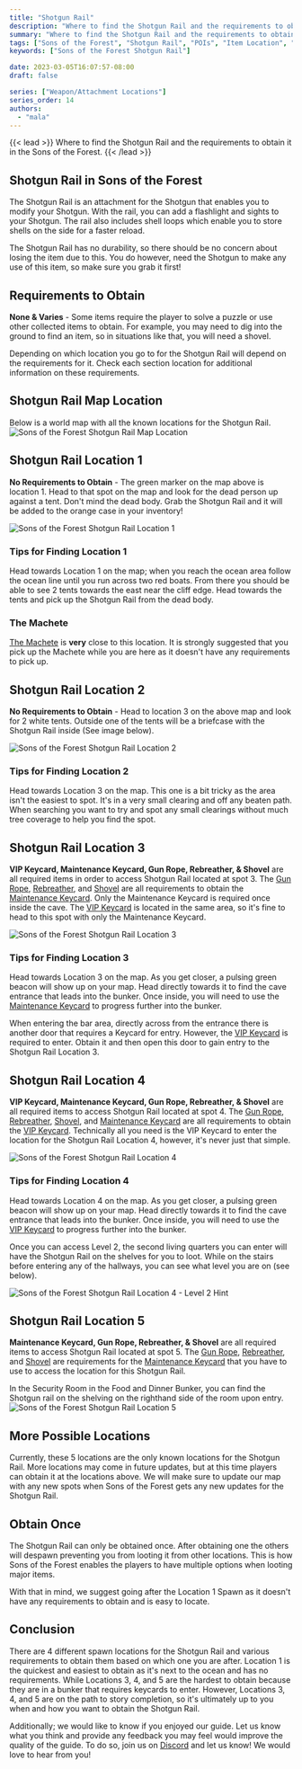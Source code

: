```yaml
---
title: "Shotgun Rail"
description: "Where to find the Shotgun Rail and the requirements to obtain it in the Sons of the Forest."
summary: "Where to find the Shotgun Rail and the requirements to obtain it. Click here to learn more about it!"
tags: ["Sons of the Forest", "Shotgun Rail", "POIs", "Item Location", "Map"]
keywords: ["Sons of the Forest Shotgun Rail"]

date: 2023-03-05T16:07:57-08:00
draft: false

series: ["Weapon/Attachment Locations"]
series_order: 14
authors:
  - "mala"
---
```


{{< lead >}}
Where to find the Shotgun Rail and the requirements to obtain it in the Sons of the Forest.
{{< /lead >}}

## Shotgun Rail in Sons of the Forest
The Shotgun Rail is an attachment for the Shotgun that enables you to modify your Shotgun. With the rail, you can add a flashlight and sights to your Shotgun. The rail also includes shell loops which enable you to store shells on the side for a faster reload.

The Shotgun Rail has no durability, so there should be no concern about losing the item due to this. You do however, need the Shotgun to make any use of this item, so make sure you grab it first!

## Requirements to Obtain
**None & Varies** - Some items require the player to solve a puzzle or use other collected items to obtain. For example, you may need to dig into the ground to find an item, so in situations like that, you will need a shovel. 

Depending on which location you go to for the Shotgun Rail will depend on the requirements for it. Check each section location for additional information on these requirements. 

## Shotgun Rail Map Location
Below is a world map with all the known locations for the Shotgun Rail.
![Sons of the Forest Shotgun Rail Map Location](img/map.webp)

## Shotgun Rail Location 1
**No Requirements to Obtain** - The green marker on the map above is location 1. Head to that spot on the map and look for the dead person up against a tent.
Don't mind the dead body. Grab the Shotgun Rail and it will be added to the orange case in your inventory!

![Sons of the Forest Shotgun Rail Location 1](featured.webp)

### Tips for Finding Location 1
Head towards Location 1 on the map; when you reach the ocean area follow the ocean line until you run across two red boats. From there you should be able to see 2 tents towards the east near the cliff edge. Head towards the tents and pick up the Shotgun Rail from the dead body.

### The Machete
[The Machete](/sons-of-the-forest/guides/machete/) is **very** close to this location. It is strongly suggested that you pick up the Machete while you are here as it doesn't have any requirements to pick up.

## Shotgun Rail Location 2
**No Requirements to Obtain** - Head to location 3 on the above map and look for 2 white tents. Outside one of the tents will be a briefcase with the Shotgun Rail inside (See image below).

![Sons of the Forest Shotgun Rail Location 2](img/location2.webp)

### Tips for Finding Location 2
Head towards Location 3 on the map. This one is a bit tricky as the area isn't the easiest to spot. It's in a very small clearing and off any beaten path. When searching you want to try and spot any small clearings without much tree coverage to help you find the spot. 

## Shotgun Rail Location 3
**VIP Keycard, Maintenance Keycard, Gun Rope, Rebreather, & Shovel** are all required items in order to access Shotgun Rail located at spot 3. The [Gun Rope](/sons-of-the-forest/guides/gun-rope/), [Rebreather](/sons-of-the-forest/guides/rebreather/), and [Shovel](/sons-of-the-forest/guides/shovel/) are all requirements to obtain the [Maintenance Keycard](/sons-of-the-forest/guides/maintenance-keycard/). Only the Maintenance Keycard is required once inside the cave. The [VIP Keycard](/sons-of-the-forest/guides/vip-keycard/) is located in the same area, so it's fine to head to this spot with only the Maintenance Keycard.

![Sons of the Forest Shotgun Rail Location 3](img/location3.webp)

### Tips for Finding Location 3
Head towards Location 3 on the map. As you get closer, a pulsing green beacon will show up on your map. Head directly towards it to find the cave entrance that leads into the bunker. Once inside, you will need to use the [Maintenance Keycard](/sons-of-the-forest/guides/maintenance-keycard/) to progress further into the bunker.

When entering the bar area, directly across from the entrance there is another door that requires a Keycard for entry. However, the [VIP Keycard](/sons-of-the-forest/guides/vip-keycard/) is required to enter. Obtain it and then open this door to gain entry to the Shotgun Rail Location 3. 

## Shotgun Rail Location 4
**VIP Keycard, Maintenance Keycard, Gun Rope, Rebreather, & Shovel** are all required items to access Shotgun Rail located at spot 4. The [Gun Rope](/sons-of-the-forest/guides/gun-rope/), [Rebreather](/sons-of-the-forest/guides/rebreather/), [Shovel](/sons-of-the-forest/guides/shovel/), and [Maintenance Keycard](/sons-of-the-forest/guides/maintenance-keycard/) are all requirements to obtain the [VIP Keycard](/sons-of-the-forest/guides/vip-keycard/). Technically all you need is the VIP Keycard to enter the location for the Shotgun Rail Location 4, however, it's never just that simple. 

![Sons of the Forest Shotgun Rail Location 4](img/location4.webp)

### Tips for Finding Location 4
Head towards Location 4 on the map. As you get closer, a pulsing green beacon will show up on your map. Head directly towards it to find the cave entrance that leads into the bunker. Once inside, you will need to use the [VIP Keycard](/sons-of-the-forest/guides/vip-keycard/) to progress further into the bunker. 

Once you can access Level 2, the second living quarters you can enter will have the Shotgun Rail on the shelves for you to loot. While on the stairs before entering any of the hallways, you can see what level you are on (see below).

![Sons of the Forest Shotgun Rail Location 4 - Level 2 Hint](img/level2.webp)

## Shotgun Rail Location 5
**Maintenance Keycard, Gun Rope, Rebreather, & Shovel** are all required items to access Shotgun Rail located at spot 5. The [Gun Rope](/sons-of-the-forest/guides/gun-rope/), [Rebreather](/sons-of-the-forest/guides/rebreather/), and [Shovel](/sons-of-the-forest/guides/shovel/) are requirements for the [Maintenance Keycard](/sons-of-the-forest/guides/maintenance-keycard/) that you have to use to access the location for this Shotgun Rail.

In the Security Room in the Food and Dinner Bunker, you can find the Shotgun rail on the shelving on the righthand side of the room upon entry.
![Sons of the Forest Shotgun Rail Location 5](img/location5.webp)

## More Possible Locations
Currently, these 5 locations are the only known locations for the Shotgun Rail. More locations may come in future updates, but at this time players can obtain it at the locations above.
We will make sure to update our map with any new spots when Sons of the Forest gets any new updates for the Shotgun Rail.

## Obtain Once
The Shotgun Rail can only be obtained once. After obtaining one the others will despawn preventing you from looting it from other locations. This is how Sons of the Forest enables the players to have multiple options when looting major items. 

With that in mind, we suggest going after the Location 1 Spawn as it doesn't have any requirements to obtain and is easy to locate. 

## Conclusion
There are 4 different spawn locations for the Shotgun Rail and various requirements to obtain them based on which one you are after. Location 1 is the quickest and easiest to obtain as it's next to the ocean and has no requirements. While Locations 3, 4, and 5 are the hardest to obtain because they are in a bunker that requires keycards to enter. However, Locations 3, 4, and 5 are on the path to story completion, so it's ultimately up to you when and how you want to obtain the Shotgun Rail. 

Additionally; we would like to know if you enjoyed our guide. Let us know what you think and provide any feedback you may feel would improve the quality of the guide. To do so, join us on [Discord](https://discord.gg/ZXp93XsKnN) and let us know! We would love to hear from you! 